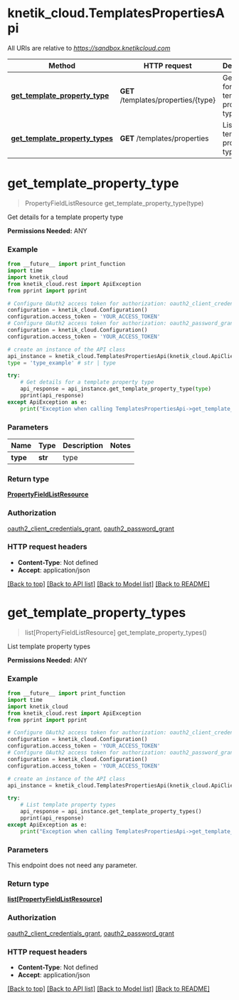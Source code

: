 # knetik_cloud.TemplatesPropertiesApi

All URIs are relative to *https://sandbox.knetikcloud.com*

Method | HTTP request | Description
------------- | ------------- | -------------
[**get_template_property_type**](TemplatesPropertiesApi.md#get_template_property_type) | **GET** /templates/properties/{type} | Get details for a template property type
[**get_template_property_types**](TemplatesPropertiesApi.md#get_template_property_types) | **GET** /templates/properties | List template property types


# **get_template_property_type**
> PropertyFieldListResource get_template_property_type(type)

Get details for a template property type

<b>Permissions Needed:</b> ANY

### Example 
```python
from __future__ import print_function
import time
import knetik_cloud
from knetik_cloud.rest import ApiException
from pprint import pprint

# Configure OAuth2 access token for authorization: oauth2_client_credentials_grant
configuration = knetik_cloud.Configuration()
configuration.access_token = 'YOUR_ACCESS_TOKEN'
# Configure OAuth2 access token for authorization: oauth2_password_grant
configuration = knetik_cloud.Configuration()
configuration.access_token = 'YOUR_ACCESS_TOKEN'

# create an instance of the API class
api_instance = knetik_cloud.TemplatesPropertiesApi(knetik_cloud.ApiClient(configuration))
type = 'type_example' # str | type

try: 
    # Get details for a template property type
    api_response = api_instance.get_template_property_type(type)
    pprint(api_response)
except ApiException as e:
    print("Exception when calling TemplatesPropertiesApi->get_template_property_type: %s\n" % e)
```

### Parameters

Name | Type | Description  | Notes
------------- | ------------- | ------------- | -------------
 **type** | **str**| type | 

### Return type

[**PropertyFieldListResource**](PropertyFieldListResource.md)

### Authorization

[oauth2_client_credentials_grant](../README.md#oauth2_client_credentials_grant), [oauth2_password_grant](../README.md#oauth2_password_grant)

### HTTP request headers

 - **Content-Type**: Not defined
 - **Accept**: application/json

[[Back to top]](#) [[Back to API list]](../README.md#documentation-for-api-endpoints) [[Back to Model list]](../README.md#documentation-for-models) [[Back to README]](../README.md)

# **get_template_property_types**
> list[PropertyFieldListResource] get_template_property_types()

List template property types

<b>Permissions Needed:</b> ANY

### Example 
```python
from __future__ import print_function
import time
import knetik_cloud
from knetik_cloud.rest import ApiException
from pprint import pprint

# Configure OAuth2 access token for authorization: oauth2_client_credentials_grant
configuration = knetik_cloud.Configuration()
configuration.access_token = 'YOUR_ACCESS_TOKEN'
# Configure OAuth2 access token for authorization: oauth2_password_grant
configuration = knetik_cloud.Configuration()
configuration.access_token = 'YOUR_ACCESS_TOKEN'

# create an instance of the API class
api_instance = knetik_cloud.TemplatesPropertiesApi(knetik_cloud.ApiClient(configuration))

try: 
    # List template property types
    api_response = api_instance.get_template_property_types()
    pprint(api_response)
except ApiException as e:
    print("Exception when calling TemplatesPropertiesApi->get_template_property_types: %s\n" % e)
```

### Parameters
This endpoint does not need any parameter.

### Return type

[**list[PropertyFieldListResource]**](PropertyFieldListResource.md)

### Authorization

[oauth2_client_credentials_grant](../README.md#oauth2_client_credentials_grant), [oauth2_password_grant](../README.md#oauth2_password_grant)

### HTTP request headers

 - **Content-Type**: Not defined
 - **Accept**: application/json

[[Back to top]](#) [[Back to API list]](../README.md#documentation-for-api-endpoints) [[Back to Model list]](../README.md#documentation-for-models) [[Back to README]](../README.md)

